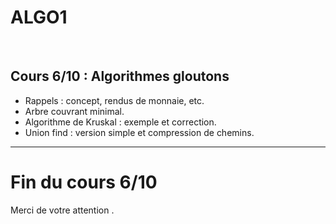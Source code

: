 <!--
$theme: default
$size: 4:3
page_number: true
footer: Cours 6/10 - ALGO1 - ENS de Rennes - Lilian Besson - 15 octobre 2019
-->

<link rel="stylesheet" type="text/css" href="../common/marp-naereen.css" />
<link rel="stylesheet" type="text/css" href="../common/marp-90percent-fontsize.css" />

# ALGO1
<br>

## Cours 6/10 : Algorithmes gloutons

- Rappels : concept, rendus de monnaie, etc.
- Arbre couvrant minimal.
- Algorithme de Kruskal : exemple et correction.
- Union find : version simple et compression de chemins.

---

# Fin du cours 6/10

<span class="fontify">Merci de votre attention .</span>
